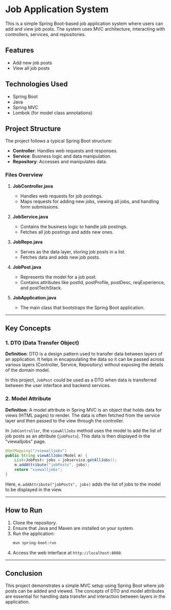 

# Job Application System

This is a simple Spring Boot-based job application system where users can add and view job posts. The system uses MVC architecture, interacting with controllers, services, and repositories.

## Features

- Add new job posts
- View all job posts

## Technologies Used

- Spring Boot
- Java
- Spring MVC
- Lombok (for model class annotations)

## Project Structure

The project follows a typical Spring Boot structure:
- **Controller**: Handles web requests and responses.
- **Service**: Business logic and data manipulation.
- **Repository**: Accesses and manipulates data.

### Files Overview

1. **JobController.java**
    - Handles web requests for job postings.
    - Maps requests for adding new jobs, viewing all jobs, and handling form submissions.

2. **JobService.java**
    - Contains the business logic to handle job postings.
    - Fetches all job postings and adds new ones.

3. **JobRepo.java**
    - Serves as the data layer, storing job posts in a list.
    - Fetches data and adds new job posts.

4. **JobPost.java**
    - Represents the model for a job post.
    - Contains attributes like postId, postProfile, postDesc, reqExperience, and postTechStack.

5. **JobApplication.java**
    - The main class that bootstraps the Spring Boot application.

---

## Key Concepts

### 1. DTO (Data Transfer Object)

**Definition**: DTO is a design pattern used to transfer data between layers of an application. It helps in encapsulating the data so it can be passed across various layers (Controller, Service, Repository) without exposing the details of the domain model.

In this project, `JobPost` could be used as a DTO when data is transferred between the user interface and backend services.

### 2. Model Attribute

**Definition**: A model attribute in Spring MVC is an object that holds data for views (HTML pages) to render. The data is often fetched from the service layer and then passed to the view through the controller.

In `JobController`, the `viewAllJobs` method uses the model to add the list of job posts as an attribute (`jobPosts`). This data is then displayed in the "viewalljobs" page.

```java
@GetMapping("/viewalljobs")
public String viewAllJobs(Model m) {
    List<JobPost> jobs = jobservice.getAllJobs();
    m.addAttribute("jobPosts", jobs);
    return "viewalljobs";
}
```

Here, `m.addAttribute("jobPosts", jobs)` adds the list of jobs to the model to be displayed in the view.

---

## How to Run

1. Clone the repository.
2. Ensure that Java and Maven are installed on your system.
3. Run the application:
   ```bash
   mvn spring-boot:run
   ```
4. Access the web interface at `http://localhost:8080`.

---

## Conclusion

This project demonstrates a simple MVC setup using Spring Boot where job posts can be added and viewed. The concepts of DTO and model attributes are essential for handling data transfer and interaction between layers in the application.

